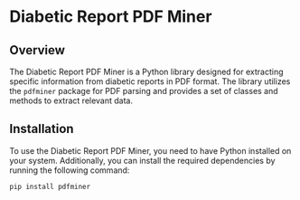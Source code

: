 # Diabetic Report PDF Miner

## Overview

The Diabetic Report PDF Miner is a Python library designed for extracting specific information from diabetic reports in PDF format. The library utilizes the `pdfminer` package for PDF parsing and provides a set of classes and methods to extract relevant data.

## Installation

To use the Diabetic Report PDF Miner, you need to have Python installed on your system. Additionally, you can install the required dependencies by running the following command:

```bash
pip install pdfminer
